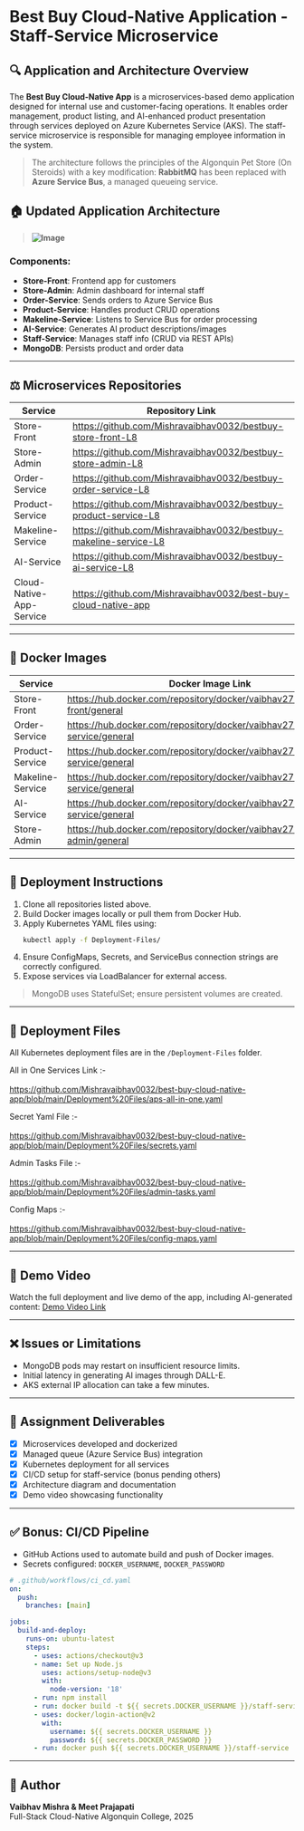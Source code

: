 # Best Buy Cloud-Native Application - Staff-Service Microservice

## 🔍 Application and Architecture Overview

The **Best Buy Cloud-Native App** is a microservices-based demo application designed for internal use and customer-facing operations. It enables order management, product listing, and AI-enhanced product presentation through services deployed on Azure Kubernetes Service (AKS). The staff-service microservice is responsible for managing employee information in the system.

> The architecture follows the principles of the Algonquin Pet Store (On Steroids) with a key modification:
> **RabbitMQ** has been replaced with **Azure Service Bus**, a managed queueing service.

## 🏠 Updated Application Architecture

> **![Image](https://github.com/user-attachments/assets/8068cf1f-a8c5-4b26-877a-096d50ab4df5)**

### Components:
- **Store-Front**: Frontend app for customers
- **Store-Admin**: Admin dashboard for internal staff
- **Order-Service**: Sends orders to Azure Service Bus
- **Product-Service**: Handles product CRUD operations
- **Makeline-Service**: Listens to Service Bus for order processing
- **AI-Service**: Generates AI product descriptions/images
- **Staff-Service**: Manages staff info (CRUD via REST APIs)
- **MongoDB**: Persists product and order data

---

## ⚖️ Microservices Repositories

| **Service**                   | **Repository Link**                                               |
|-------------------------------|-------------------------------------------------------------------|
| Store-Front                   | https://github.com/Mishravaibhav0032/bestbuy-store-front-L8       |
| Store-Admin                   | https://github.com/Mishravaibhav0032/bestbuy-store-admin-L8       |
| Order-Service                 | https://github.com/Mishravaibhav0032/bestbuy-order-service-L8     |
| Product-Service               | https://github.com/Mishravaibhav0032/bestbuy-product-service-L8   |
| Makeline-Service              | https://github.com/Mishravaibhav0032/bestbuy-makeline-service-L8  |
| AI-Service                    | https://github.com/Mishravaibhav0032/bestbuy-ai-service-L8        |
| Cloud-Native-App-Service      | https://github.com/Mishravaibhav0032/best-buy-cloud-native-app    |

---

## 🚀 Docker Images

| **Service**         | **Docker Image Link**                                                           |
|---------------------|---------------------------------------------------------------------------------|
| Store-Front         | https://hub.docker.com/repository/docker/vaibhav2792/store-front/general        |
| Order-Service       | https://hub.docker.com/repository/docker/vaibhav2792/order-service/general      |
| Product-Service     | https://hub.docker.com/repository/docker/vaibhav2792/product-service/general    |
| Makeline-Service    | https://hub.docker.com/repository/docker/vaibhav2792/makeline-service/general   |
| AI-Service          | https://hub.docker.com/repository/docker/vaibhav2792/ai-service/general         |
| Store-Admin         |https://hub.docker.com/repository/docker/vaibhav2792/store-admin/general |


---

## 📆 Deployment Instructions

1. Clone all repositories listed above.
2. Build Docker images locally or pull them from Docker Hub.
3. Apply Kubernetes YAML files using:
   ```bash
   kubectl apply -f Deployment-Files/
   ```
4. Ensure ConfigMaps, Secrets, and ServiceBus connection strings are correctly configured.
5. Expose services via LoadBalancer for external access.

> MongoDB uses StatefulSet; ensure persistent volumes are created.

---

## 📍 Deployment Files
All Kubernetes deployment files are in the `/Deployment-Files` folder.

All in One Services Link :-<br></br>
https://github.com/Mishravaibhav0032/best-buy-cloud-native-app/blob/main/Deployment%20Files/aps-all-in-one.yaml

Secret Yaml File :- <br></br>
https://github.com/Mishravaibhav0032/best-buy-cloud-native-app/blob/main/Deployment%20Files/secrets.yaml

Admin Tasks File :- <br></br>
https://github.com/Mishravaibhav0032/best-buy-cloud-native-app/blob/main/Deployment%20Files/admin-tasks.yaml

Config Maps :- <br></br>
https://github.com/Mishravaibhav0032/best-buy-cloud-native-app/blob/main/Deployment%20Files/config-maps.yaml

---

## 🎥 Demo Video

Watch the full deployment and live demo of the app, including AI-generated content:
[Demo Video Link](https://youtube.com/demo-video-placeholder)

---

## ❌ Issues or Limitations

- MongoDB pods may restart on insufficient resource limits.
- Initial latency in generating AI images through DALL-E.
- AKS external IP allocation can take a few minutes.

---

## 💼 Assignment Deliverables
- [x] Microservices developed and dockerized
- [x] Managed queue (Azure Service Bus) integration
- [x] Kubernetes deployment for all services
- [x] CI/CD setup for staff-service (bonus pending others)
- [x] Architecture diagram and documentation
- [x] Demo video showcasing functionality

---

## ✅ Bonus: CI/CD Pipeline
- GitHub Actions used to automate build and push of Docker images.
- Secrets configured: `DOCKER_USERNAME`, `DOCKER_PASSWORD`

```yaml
# .github/workflows/ci_cd.yaml
on:
  push:
    branches: [main]

jobs:
  build-and-deploy:
    runs-on: ubuntu-latest
    steps:
      - uses: actions/checkout@v3
      - name: Set up Node.js
        uses: actions/setup-node@v3
        with:
          node-version: '18'
      - run: npm install
      - run: docker build -t ${{ secrets.DOCKER_USERNAME }}/staff-service .
      - uses: docker/login-action@v2
        with:
          username: ${{ secrets.DOCKER_USERNAME }}
          password: ${{ secrets.DOCKER_PASSWORD }}
      - run: docker push ${{ secrets.DOCKER_USERNAME }}/staff-service
```

---

## 🌟 Author
**Vaibhav Mishra & Meet Prajapati**  
Full-Stack Cloud-Native 
Algonquin College, 2025
